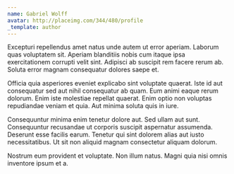 ```yaml
---
name: Gabriel Wolff
avatar: http://placeimg.com/344/480/profile
_template: author
---
```

Excepturi repellendus amet natus unde autem ut error aperiam. Laborum quas voluptatem sit. Aperiam blanditiis nobis cum itaque ipsa exercitationem corrupti velit sint. Adipisci ab suscipit rem facere rerum ab. Soluta error magnam consequatur dolores saepe et.
  
Officia quia asperiores eveniet explicabo sint voluptate quaerat. Iste id aut consequatur sed aut nihil consequatur ab quam. Eum animi eaque rerum dolorum. Enim iste molestiae repellat quaerat. Enim optio non voluptas repudiandae veniam et quia. Aut minima soluta quis in iure.
  
Consequuntur minima enim tenetur dolore aut. Sed ullam aut sunt. Consequuntur recusandae ut corporis suscipit aspernatur assumenda. Deserunt esse facilis earum. Tenetur qui sint dolorem alias aut iusto necessitatibus. Ut sit non aliquid magnam consectetur aliquam dolorum.
  
Nostrum eum provident et voluptate. Non illum natus. Magni quia nisi omnis inventore ipsum et a.
